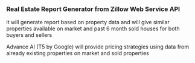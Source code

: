 ### Real Estate Report Generator from Zillow Web Service API

it will generate report based on property data and will give similar properties available on market and past 6 month sold houses
for both buyers and sellers

Advance AI (T5 by Google) will provide pricing strategies using data from already existing properties on market and sold properties 
